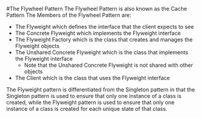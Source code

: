 #The Flywheel Pattern
The Flywheel Pattern is also known as the Cache Pattern
The Members of the Flywheel Pattern are:
- The Flyweight which defines the interface that the client expects to see
- The Concrete Flyweight which implements the Flyweight interface
- The Flyweight Factory which is the class that creates and manages the Flyweight objects
- The Unshared Concrete Flyweight which is the class that implements the Flyweight interface
  - Note that the Unshared Concrete Flyweight is not shared with other objects
- The Client which is the class that uses the Flyweight interface

The Flyweight pattern is differentiated from the Singleton pattern in that the Singleton pattern is used to ensure that only one instance of a class is created, while the Flyweight pattern is used to ensure that only one instance of a class is created for each unique state of that class.
